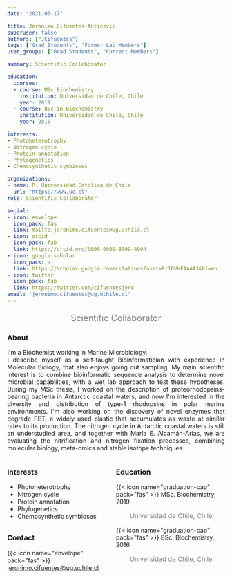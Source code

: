 ```yaml
---
date: "2021-05-17"

title: Jerónimo Cifuentes-Anticevic
superuser: false
authors: ["JCifuentes"]
tags: ["Grad Students", "Former Lab Members"]
user_groups: ["Grad Students", "Current Members"]

summary: Scientific Collaborator

education:
  courses:
  - course: MSc Biochemistry  
    institution: Universidad de Chile, Chile 
    year: 2019
  - course: BSc in Biochemistry 
    institution: Universidad de Chile, Chile
    year: 2016

interests:
- Photoheterotrophy
- Nitrogen cycle
- Protein annotation 
- Phylogenetics
- Chemosynthetic symbioses

organizations:
- name: P. Universidad Católica de Chile
  url: "https://www.uc.cl"
role: Scientific Collaborator

social:
- icon: envelope
  icon_pack: fas
  link: mailto:jeronimo.cifuentes@ug.uchile.cl
- icon: orcid
  icon_pack: fab
  link: https://orcid.org/0000-0002-8099-4994
- icon: google-scholar
  icon_pack: ai
  link: https://scholar.google.com/citations?user=Rr1RVHEAAAAJ&hl=en
- icon: twitter
  icon_pack: fab
  link: https://twitter.com/cifuentesjero
email: "jeronimo.cifuentes@ug.uchile.cl"
---
```


<p style="color:grey; font-size:20px; text-align:center;"> Scientific Collaborator </p>

<div style="text-align:justify;">

<h3> About </h3>

I'm a Biochemist working in Marine Microbiology.  <br>
I describe myself as a self-taught Bioinformatician with experience in Molecular Biology, that also enjoys going out sampling. My main scientific interest is to combine bioinformatic sequence analysis to determine novel microbial capabilities, with a wet lab approach to test these hypotheses. During my MSc thesis, I worked on the description of proteorhodopsins-bearing bacteria in Antarctic coastal waters, and now I'm interested in the diversity and distribution of type-1 rhodopsins in polar marine environments. I'm also working on the discovery of novel enzymes that degrade PET, a widely used plastic that accumulates as waste at similar rates to its production. The nitrogen cycle in Antarctic coastal waters is still an understudied area, and together with María E. Alcamán-Arias, we are evaluating the nitrification and nitrogen fixation processes, combining molecular biology, meta-omics and stable isotope techniques. <br>

</div>

<style>
.column-left{
  float: left;
  width: 50%;
  text-align: left;
}
.column-right{
  float: right;
  width: 50%;
  text-align: left;
}
</style>

<div class="column-left">

<h3> Interests </h3>

- Photoheterotrophy
- Nitrogen cycle
- Protein annotation 
- Phylogenetics
- Chemosynthetic symbioses
<br><br>
</div>

<div class="column-right">

<h3> Education </h3>
{{< icon name="graduation-cap" pack="fas" >}} MSc. Biochemistry, 2019
<p style="color:grey; font-size:15px; padding-left:32px;"> Universidad de Chile, Chile </p>
{{< icon name="graduation-cap" pack="fas" >}} BSc. Biochemistry, 2016
<p style="color:grey; font-size:15px; padding-left:32px;"> Universidad de Chile, Chile </p>
<br><br>
</div>

<h3> Contact </h3>

{{< icon name="envelope" pack="fas" >}} jeronimo.cifuentes@ug.uchile.cl<br>
<a href="mailto:jeronimo.cifuentes@ug.uchile.cl"><i class="fas fa-envelope"></i></a> &nbsp;
<a href="https://orcid.org/0000-0002-8099-4994"><i class="fab fa-orcid"></i></a> &nbsp;
<a href="https://scholar.google.com/citations?user=Rr1RVHEAAAAJ&hl=en"><i class="ai ai-google-scholar-square ai"></i></a> &nbsp;
<a href="https://twitter.com/cifuentesjero"><i class="fab fa-twitter"></i></a> <br>
